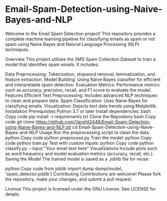 # Email-Spam-Detection-using-Naive-Bayes-and-NLP
Welcome to the Email Spam Detection project! This repository provides a complete machine learning pipeline for classifying emails as spam or not spam using Naive Bayes and Natural Language Processing (NLP) techniques.

Overview
This project utilizes the SMS Spam Collection Dataset to train a model that identifies spam emails. It includes:

Data Preprocessing: Tokenization, stopword removal, lemmatization, and feature extraction.
Model Building: Using Naive Bayes classifier for efficient and interpretable spam detection.
Evaluation Metrics: Performance metrics such as accuracy, precision, recall, and F1 score to evaluate the model.
Features
Efficient Text Preprocessing: Includes advanced NLP techniques to clean and prepare data.
Spam Classification: Uses Naive Bayes for classifying emails.
Visualization: Depicts text data trends using Matplotlib.
Installation
Prerequisites
Python 3.7 or later
Install dependencies:
bash
Copy code
pip install -r requirements.txt
Clone the Repository
bash
Copy code
git clone https://github.com/Varshit2448/Email-Spam-Detection-using-Naive-Bayes-and-NLP.git
cd Email-Spam-Detection-using-Naive-Bayes-and-NLP
Usage
Run the preprocessing script to clean the data.
python
Copy code
python preprocess.py
Train the model:
python
Copy code
python train.py
Test with custom inputs:
python
Copy code
python classify.py --input "Your email text here"
Visualizations
Include plots such as word frequency and model evaluation metrics (accuracy, recall, etc.).
Saving the Model
The trained model is saved as a .joblib file for reuse:

python
Copy code
from joblib import dump
dump(model, 'spam_detector.joblib')
Contributing
Contributions are welcome! Please fork the repository, make your changes, and submit a pull request.

License
This project is licensed under the GNU License. See LICENSE for details.
